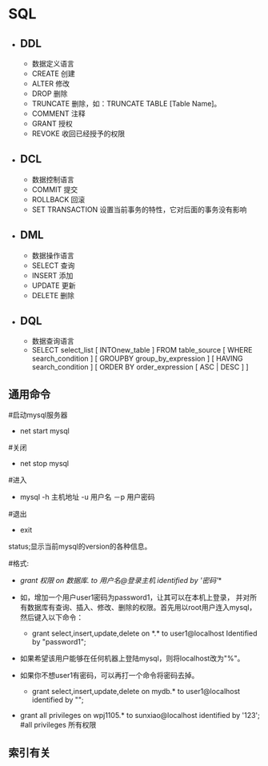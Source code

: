 # SQL

- ## DDL 

  - 数据定义语言
  - CREATE 创建
  - ALTER  修改 
  - DROP 删除 
  - TRUNCATE 删除，如：TRUNCATE TABLE [Table Name]。 
  - COMMENT 注释 
  - GRANT 授权
  - REVOKE 收回已经授予的权限

- ## DCL

  - 数据控制语言
  - COMMIT 提交
  - ROLLBACK 回滚
  - SET TRANSACTION 设置当前事务的特性，它对后面的事务没有影响

- ## DML

  - 数据操作语言
  - SELECT   查询 
  - INSERT    添加 
  - UPDATE     更新 
  - DELETE    删除 

- ## DQL 

  - 数据查询语言
  - SELECT     select_list [ INTOnew_table ]
    FROM       table_source
    [ WHERE     search_condition ]
    [ GROUPBY   group_by_expression ]
    [ HAVING      search_condition ]
    [ ORDER BY   order_expression  [ ASC | DESC ] ]

## 通用命令

\#启动mysql服务器 

- net start mysql  

#关闭  

- net stop mysql   

#进入 

- mysql -h 主机地址 -u 用户名 －p 用户密码  

#退出

- exit

status;显示当前mysql的version的各种信息。



\#格式:

- **grant 权限 on 数据库.* to 用户名@登录主机 identified by '密码'**

- 如，增加一个用户user1密码为password1，让其可以在本机上登录， 并对所有数据库有查询、插入、修改、删除的权限。首先用以root用户连入mysql，然后键入以下命令： 
  - grant select,insert,update,delete on *.\* to user1@localhost Identified by "password1"; 

- 如果希望该用户能够在任何机器上登陆mysql，则将localhost改为"%"。 

- 如果你不想user1有密码，可以再打一个命令将密码去掉。 
  - grant select,insert,update,delete on mydb.* to user1@localhost identified by "";

- grant all privileges on wpj1105.* to sunxiao@localhost identified by '123';   #all privileges 所有权限

## 索引有关
